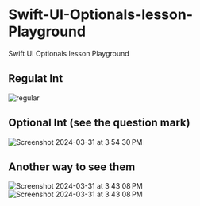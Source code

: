 # Swift-UI-Optionals-lesson-Playground
Swift UI Optionals lesson Playground
## Regulat Int
![regular](https://github.com/danielurra/Swift-UI-Optionals-lesson-Playground/assets/51704179/153ea70a-cd16-4044-884e-2fed2d6774dd)

## Optional Int (see the question mark)
![Screenshot 2024-03-31 at 3 54 30 PM](https://github.com/danielurra/Swift-UI-Optionals-lesson-Playground/assets/51704179/e9ce2505-17d7-485f-89df-fa64f97e2730)

## Another way to see them

![Screenshot 2024-03-31 at 3 43 08 PM](https://github.com/danielurra/Swift-UI-Optionals-lesson-Playground/assets/51704179/854a2bf3-ed0c-48ce-a787-a37e99584396)
![Screenshot 2024-03-31 at 3 43 08 PM](https://github.com/danielurra/Swift-UI-Optionals-lesson-Playground/assets/51704179/25a91534-7b7b-4e89-b567-e915931494dd)

